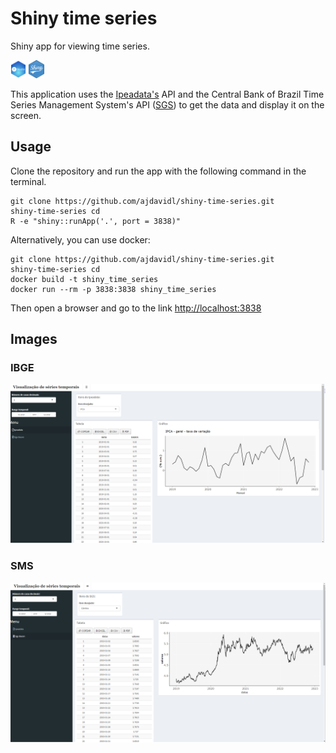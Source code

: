# Shiny time series

Shiny app for viewing time series.

<div>
  <img src="https://github.com/rstudio/hex-stickers/blob/master/PNG/RStudio.png" width="25">
  <img src="https://github.com/rstudio/shiny/blob/main/man/figures/logo.png" width="25">
</div>

This application uses the [Ipeadata's](http://ipeadata.gov.br/) API and the Central Bank of Brazil Time Series Management System's API ([SGS](https://www3.bcb.gov.br/sgspub/localizarseries/localizarSeries.do?method=preparerScreenLocalizarSeries)) to get the data and display it on the screen.

## Usage

Clone the repository and run the app with the following command in the terminal.

``` shell
git clone https://github.com/ajdavidl/shiny-time-series.git
shiny-time-series cd
R -e "shiny::runApp('.', port = 3838)"
```

Alternatively, you can use docker:
``` shell
git clone https://github.com/ajdavidl/shiny-time-series.git
shiny-time-series cd
docker build -t shiny_time_series
docker run --rm -p 3838:3838 shiny_time_series
```
Then open a browser and go to the link [http://localhost:3838](http://localhost:3838)

## Images

### IBGE
<img src="img/fig1.png" alt="Menu IBGE" style="width: 600px"/>

### SMS
<img src="img/fig2.png" alt="Menu SGS" style="width: 600px"/>